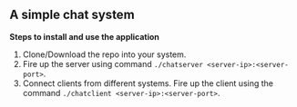 ## A simple chat system
**Steps to install and use the application**
1. Clone/Download the repo into your system.
2. Fire up the server using command `./chatserver <server-ip>:<server-port>`.
3. Connect clients from different systems. Fire up the client using the command `./chatclient <server-ip>:<server-port>`.
